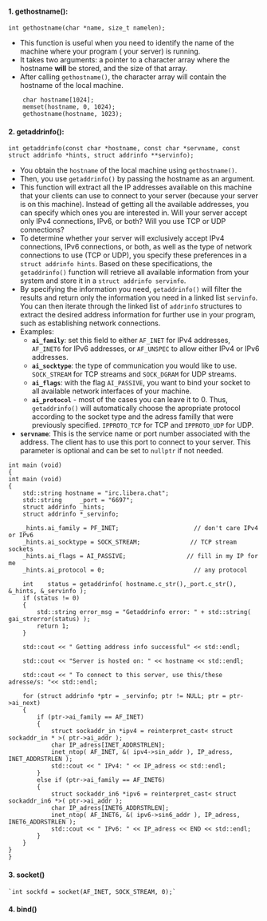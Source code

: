 
#### 1. **gethostname()**:

```
int gethostname(char *name, size_t namelen);
```

- This function is useful when you need to identify the name of the machine where your program ( your server) is running.
- It takes two arguments: a pointer to a character array where the hostname **will** be stored, and the size of that array. 
- After calling `gethostname()`, the character array will contain the hostname of the local machine. 

```
    char hostname[1024];  
    memset(hostname, 0, 1024);  
    gethostname(hostname, 1023); 
```

#### 2. **getaddrinfo()**: 
```
int getaddrinfo(const char *hostname, const char *servname, const struct addrinfo *hints, struct addrinfo **servinfo);
```
- You obtain the `hostname` of the local machine using `gethostname()`. 
- Then, you use `getaddrinfo()` by passing the hostname as an argument. 
- This function will extract all the IP addresses available on this machine that your clients can use to connect to your server (because your server is on this machine). Instead of getting all the available addresses, you can specify which ones you are interested in. Will your server accept only IPv4 connections, IPv6, or both? Will you use TCP or UDP connections? 
- To determine whether your server will exclusively accept IPv4 connections, IPv6 connections, or both, as well as the type of network connections to use (TCP or UDP), you specify these preferences in a `struct addrinfo hints`. Based on these specifications, the `getaddrinfo()` function will retrieve all available information from your system and store it in a `struct addrinfo servinfo`. 
- By specifying the information you need, `getaddrinfo()` will filter the results and return only the information you need in a linked list `servinfo`. You can then iterate through the linked list of `addrinfo` structures to extract the desired address information for further use in your program, such as establishing network connections.
- Examples:
	- **`ai_family`**: set this field to either `AF_INET` for IPv4 addresses, `AF_INET6` for IPv6 addresses, or `AF_UNSPEC` to allow either IPv4 or IPv6 addresses.
	- **`ai_socktype`**: the type of communication you would like to use. `SOCK_STREAM` for TCP streams and `SOCK_DGRAM` for UDP streams.
	- **`ai_flags`**: with the flag `AI_PASSIVE`, you want to bind your socket to all available network interfaces of your machine.
	- **`ai_protocol`** - most of the cases you can leave it to 0. Thus, `getaddrinfo()` will automatically choose the apropriate protocol according to the socket type and the adress familly that were previously specified. `IPPROTO_TCP` for TCP and `IPPROTO_UDP` for UDP.
- **`servname`**: This is the service name or port number associated with the address. The client has to use this port to connect to your server. This parameter is optional and can be set to `nullptr` if not needed.

```
int main (void) 
{  
int main (void)
{
	std::string hostname = "irc.libera.chat";
	std::string     _port = "6697";
	struct addrinfo _hints;
	struct addrinfo *_servinfo;

	_hints.ai_family = PF_INET;                     // don't care IPv4 or IPv6
	_hints.ai_socktype = SOCK_STREAM;              // TCP stream sockets
	_hints.ai_flags = AI_PASSIVE;                 // fill in my IP for me
	_hints.ai_protocol = 0;                         // any protocol

	int    status = getaddrinfo( hostname.c_str(),_port.c_str(), &_hints, &_servinfo );
	if (status != 0)
	{
		std::string error_msg = "Getaddrinfo error: " + std::string( gai_strerror(status) );
		return 1;
	}

	std::cout << " Getting address info successful" << std::endl;

	std::cout << "Server is hosted on: " << hostname << std::endl;

	std::cout << " To connect to this server, use this/these adresse/s: "<< std::endl;

	for (struct addrinfo *ptr = _servinfo; ptr != NULL; ptr = ptr->ai_next)
	{
		if (ptr->ai_family == AF_INET)
		{
			struct sockaddr_in *ipv4 = reinterpret_cast< struct sockaddr_in * >( ptr->ai_addr );
			char IP_adress[INET_ADDRSTRLEN];
			inet_ntop( AF_INET, &( ipv4->sin_addr ), IP_adress, INET_ADDRSTRLEN );
			std::cout << " IPv4: " << IP_adress << std::endl;
		}
		else if (ptr->ai_family == AF_INET6)
		{
			struct sockaddr_in6 *ipv6 = reinterpret_cast< struct sockaddr_in6 *>( ptr->ai_addr );
			char IP_adress[INET6_ADDRSTRLEN];
			inet_ntop( AF_INET6, &( ipv6->sin6_addr ), IP_adress, INET6_ADDRSTRLEN );
			std::cout << " IPv6: " << IP_adress << END << std::endl;
		}
	}
} 
}
```

#### 3. socket()
```
`int sockfd = socket(AF_INET, SOCK_STREAM, 0);`
```
#### 4. bind()
